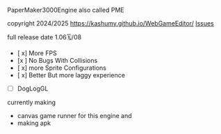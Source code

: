 
PaperMaker3000Engine also called PME

copyright 2024/2025
https://kashumy.github.io/WebGameEditor/
 [Issues](https://github.com/Kashumy/WebGameEditor/issues)

  full release date 1.06🗓️/08
- [ x] More FPS
- [x ] No Bugs With Collisions
- [ x] more Sprite Configurations
- [ x] Better But more laggy experience
- [ ] DogLogGL 

currently making 
- canvas game runner for this engine
and
- making apk

